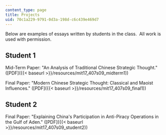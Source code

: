 ```yaml
---
content_type: page
title: Projects
uid: 70c1a229-9791-0d3a-198d-c6c439e469d7
---
```


Below are examples of essays written by students in the class.  All work is used with permission.

Student 1
---------

Mid-Term Paper: "An Analysis of Traditional Chinese Strategic Thought." ([PDF]({{< baseurl >}}/resources/mit17_407s09_midterm1))

Final Paper: "Modern Chinese Strategic Thought: Classical and Maoist Influences." ([PDF]({{< baseurl >}}/resources/mit17_407s09_final1))

Student 2
---------

Final Paper: "Explaining China's Participation in Anti-Piracy Operations in the Gulf of Aden." ([PDF]({{< baseurl >}}/resources/mit17_407s09_student2))